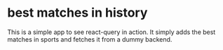 # best matches in history
This is a simple app to see react-query in action. 
It simply adds the best matches in sports and fetches it from a dummy backend.


